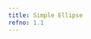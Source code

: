 ```yaml
---
title: Simple Ellipse
refno: 1.1
---
```


<script>
function setup(){
  ellipse(10,30,20,40);
  // from collection
}

function draw(){

}
</script>
